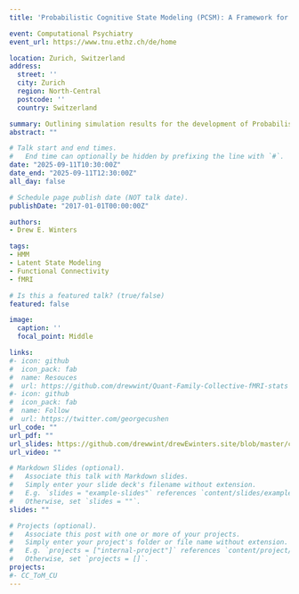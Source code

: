 ```yaml
---
title: 'Probabilistic Cognitive State Modeling (PCSM): A Framework for Quantifying Information Processing in fMRI'

event: Computational Psychiatry 
event_url: https://www.tnu.ethz.ch/de/home

location: Zurich, Switzerland
address:
  street: ''
  city: Zurich
  region: North-Central 
  postcode: ''
  country: Switzerland

summary: Outlining simulation results for the development of Probabilistic Cognitive State Modeling (PCSM), a method leveraging fMRI data to infer information processing states. 
abstract: ""

# Talk start and end times.
#   End time can optionally be hidden by prefixing the line with `#`.
date: "2025-09-11T10:30:00Z"
date_end: "2025-09-11T12:30:00Z"
all_day: false

# Schedule page publish date (NOT talk date).
publishDate: "2017-01-01T00:00:00Z"

authors: 
- Drew E. Winters

tags: 
- HMM
- Latent State Modeling
- Functional Connectivity
- fMRI

# Is this a featured talk? (true/false)
featured: false

image:
  caption: ''
  focal_point: Middle

links:
#- icon: github
#  icon_pack: fab
#  name: Resouces
#  url: https://github.com/drewwint/Quant-Family-Collective-fMRI-stats
#- icon: github
#  icon_pack: fab
#  name: Follow
#  url: https://twitter.com/georgecushen
url_code: ""
url_pdf: ""
url_slides: https://github.com/drewwint/drewEwinters.site/blob/master/content/event/2025_zurich_comp_psych/DWinters_CPC-Zurich-2025_poster_Final.png
url_video: ""

# Markdown Slides (optional).
#   Associate this talk with Markdown slides.
#   Simply enter your slide deck's filename without extension.
#   E.g. `slides = "example-slides"` references `content/slides/example-slides.md`.
#   Otherwise, set `slides = ""`.
slides: ""

# Projects (optional).
#   Associate this post with one or more of your projects.
#   Simply enter your project's folder or file name without extension.
#   E.g. `projects = ["internal-project"]` references `content/project/deep-learning/index.md`.
#   Otherwise, set `projects = []`.
projects:
#- CC_ToM_CU
---
```

